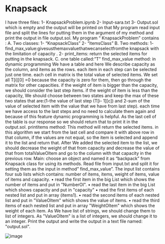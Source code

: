 # Knapsack
I have three files:
1- KnapsackProblem.ipynb
2- Input-sara.txt
3- Output.sol which is empty and the output will be printed on that 
My program read input file and split the lines for putting them in the argument of my method and print the output in file output.sol. 
My program “ KnapsackProblem” contains : 
A. Two classes: 
1- “KnapsackClass” 2- “itemsClass” 
B. Two methods: 
1- find_max_value:givesusthemaxvaluethatwecanselectfromthe knapsack with the limitation of capacity . 
2- print_items: return the selected items for putting in the knapsack. C. one table called:”T” 
find_max_value method: 
in dynamic programming We have a table and here We describe capacity as the column, and items as the rows. each item in each step can be selected just one time. each cell in matrix is the total value of selected items. 
We set all T[i][0] =0 because the capacity is zero for them, then go through the matrix for other capacities. if the weight of item is bigger than the capacity, we should consider the last step items. 
if the weight of item is less than the capacity, We should choose between two states and keep the max of these two states that are:(1-the value of last step (T[i- 1][c]) and 2-sum of the value of selected item with the value that we have from last step). 
each time we have access to the last steps and no need to calculate them again and because of this feature dynamic programming is helpful.
As the last cell of the table is our response so we should return that to print it in the output.sol. 
printitems method: 
This method will return the selected items. in this algorithm we start from the last cell and compare it with above row in that column, if the values are not equal, so the item is selected and append it to the list and return that. After We added the selected item to the list, we should decrease the weight of that from capacity 
and decrease the value of that from totalValueOItem and go to the column with that capacity in the previous row.
Main:
choose an object and named it as “backpack” from Knapsack class for using its methods. 
Read file from input.txt and split it for setting them as the input in method” find_max_value”. 
The input list contains four sub lists which contains: number of items, items, weight of items, value of items and capacity. 
•	read the first item in the big List which shows the number of items and put in "NumberOI". 
•	read the last item in the big List which shows capacity and put in "capacity" 
•	read the first items of each nested list and put in array (items1). 
•	read the second items of each nested list and put in "ValueOItem" which 
shows the value of items. 
•	read the third items of each nested list and put in array "WeightOItem" which 
shows the weight of each item. 
As We have list of strings, we should change them to list of integers. As "ValueOItem" is a list of integers, we should change it to an integer. 
Print the output and write the output in a text file named: "output.sol". 

![image](https://user-images.githubusercontent.com/100320852/183782665-de38e486-3e5b-46c2-9902-79a18524b494.png)
